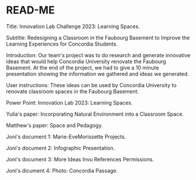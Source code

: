 # READ-ME
Title: Innovation Lab Challenge 2023: Learning Spaces.

Subtitle: Redesigning a Classroom in the Faubourg Basement to Improve the Learning Experiences for Concordia Students.

Introduction: Our team's project was to do research and generate innovative ideas that would help Concordia University renovate the Faubourg Basement. At the end of the project, we had to give a 10 minute presentation showing the information we gathered and ideas we generated.

User instructions: These ideas can be used by Concordia University to renovate classroom spaces in the Faubourg Basement.

Power Point: Innovation Lab 2023: Learning Spaces.

Yulia's paper: Incorporating Natural Environment into a Classroom Space.

Matthew's paper: Space and Pedagogy.

Joni's document 1: Marie-EveMorissette Projects.

Joni's document 2: Infographic Presentation.

Joni's document 3: More Ideas Invu References Permissions.

Joni's dicument 4: Photo: Concordia Passage.
